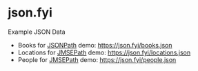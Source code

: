 # json.fyi
Example JSON Data

- Books for [JSONPath](https://json.path.do) demo: <https://json.fyi/books.json>
- Locations for [JMSEPath](https://jmse.path.do) demo: <https://json.fyi/locations.json>
- People for [JMSEPath](https://jmse.path.do) demo: <https://json.fyi/people.json>
